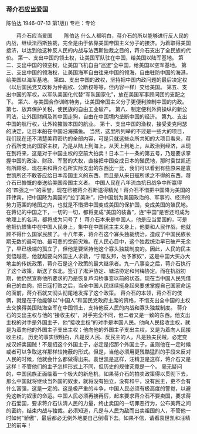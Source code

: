 ### 蒋介石应当爱国
陈伯达
1946-07-13
第1版()
专栏：专论

　　蒋介石应当爱国
　　陈伯达
    什么人都明白，蒋介石的所以能够进行反人民的内战，继续法西斯独裁，完全是由于依靠美国帝国主义分子的接济。为着取得美国接济，以达到他这种反人民的内战与法西斯独裁之目的，蒋介石支出了全民族的代价。
    第一、支出中国的领土权，让美国军队驻在中国，给美国以陆军基地。
    第二、支出中国的领空权，让美国飞机自由“巡逻”全中国，给美国以空军基地。
    第三、支出中国的领海权，让美国海军自由往来中国的领海，自由驻防中国的海港，给美国以海军基地。
    第四、支出中国的政权，坚持把中国内政问题的最后决定权（以后国民党又改称为仲裁权、公断权等等，但内容一样）交给美国。
    第五、支出中国的军权，以军队美国化代替“军队国家化”，放在美国军事顾问团的支配之下。
    第六、与美国合作训练特务，让美国帝国主义分子更便利控制中国的内政。
    第七、放弃保护关税，使民族的自由工业破产。
    第八、制定便利外资操纵的新公司法，让外国财阀及其中国走狗，自由在中国境内垄断中国的经济。
    第九、支出中国的航行权，让外轮摧毁本国的航业。
    第十、支出中国的渔权，接受麦克阿瑟的决定，让日本船在中国沿海捕鱼。
    当然，这里所列举的不过是一些大的项目，我们现在还不清楚美蒋密约的全部内容，可是只就这些众所共知的大项目看来，蒋介石所支出的国家主权，乃是从陆上到海上，从天上到地上，从政治到经济，从现在到将来，这是对于中国主权的空前大拍卖！日本二十一条的第五号，乃是要求掌握中国的政治、财政、军警的大权，直接把中国变成日本的殖民地，那时袁世凯还有所顾忌，现在来和蒋介石所实际支出的东西比一比，我们可以看到有些原来是袁世凯所还不敢答应给日本帝国主义的东西，而且是从来日寇所求之不得的东西，蒋介石已慷慨的奉送给美国帝国主义者。
    中国人民在八年流血抗日战争中所赢得的“四强之一”的荣誉，现在已被蒋介石断送得精光！蒋介石不惜把中国降为美国的菲律宾，把中国降为美国的“拉丁美洲”，把中国划为美国政治的、军事的、经济的势力范围的地图之内，也就是不惜把中国变成美国的保护国，变成美国的殖民地。在蒋记的中国之下，一切的一切，都将变成“美国的装备”，连“中国”是否还可成为地理上的名词，都将成为问号了！
    蒋介石本来是中国人，他是应当爱国的，可是他把仇恨集中在中国人民身上，集中在中国民主主义身上，他要和人民作战，他就顾不得什么国家民族了。十八年来，蒋介石这个寡头独裁统治，造成了中国民族长期无数的最可怕、最可悲的空前灾难。在人民心目中，这个独裁统治早已破产无余了，早已极端的孤立了，但他是要坚持他这个寡头独裁制度的。因此，人民的民主觉悟越高，他就越要向外国主人求救，“宁赠友邦，勿予家奴”，这是中国大买办大地主的传统政策，蒋介石是这个政策的最大继承者。九一八事变之后，蒋介石执行了这个政策，断送了东北，签订了淞沪协定、塘沽协定和何梅协定。而在抗战初期，他仍然宣称他所要求的乃是恢复芦沟桥事变以前的状态。现在当中国人民凭借自己的血肉，把日寇打败之后，当全中国人民继续挺身起来要求掌握自己国家命运的面前，蒋介石就又彻头彻尾地发挥了这个政策。
    蒋介石的本领，蒋介石的伎俩，就是在于他能够以“中国人”和国民党政府主席的资格，不惜支出全中国的主权去交换得美国陆海空军在中国领土，支持他反人民的内战和寡头独裁制度。
    蒋介石的支出主权与他的“接收主权”，对手完全不同，但二者又是一致的东西。他支出主权的对手是外国主子，他“接收主权”的对手是本国人民。他向人民接收主权，就是为着向他的外国主子支出主权；他向他的外国主子支出主权，又是为着向人民接收主权。
    历史的事实很明白，凡是反人民、反民主的人，凡是独夫民贼，必定变成汉奸卖国贼！不是招这个外国主子，必定是招那个外国主子，虽则他在一定时候或者可以争取这样那样较掩蔽的形式。但是，当他必须用更残酷猛烈的手段来反对人民的时候，他就会什么都做得出来。袁世凯是这样，汪精卫是这样，蒋介石又是这样！不管他们的主子怎样形式上不同，但历史的规律究竟是一个。
    毫无疑问的，中国民族正面临着一个极大的新危机，如果蒋介石的拍卖政策得以贯彻下去，那么中国就将继续当外国的奴隶，就将没有独立，没有和平，没有民主，更不会有什么富强，这是一定的。这是极严重的斗争，中国人民必须有极高度的警觉，以避免这新的奴隶的命运。中国人民必须再接再厉，起来要求蒋介石不要卖国，要求蒋介石爱国，要求蒋介石认清人民的力量，终止卖国的一切罪恶行为，公布美蒋之间的密约，结束内战与独裁。必须知道，凡是与人民为敌而出卖祖国的人，不管他一时如何“骄傲”，最后都必无例外地要自己倒塌下去。如果不信，请看袁世凯和汪精卫的前车！

